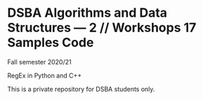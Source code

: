 # DSBA Algorithms and Data Structures — 2 // Workshops 17 Samples Code 

Fall semester 2020/21

RegEx in Python and C++

This is a private repository for DSBA students only.
